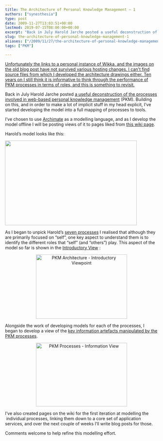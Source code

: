 ```yaml
---
title: The Architecture of Personal Knowledge Management – 1
authors: ["synesthesia"]
type: post
date: 2009-11-27T13:03:51+00:00
lastmod: 2019-07-15T08:00:00+00:00
excerpt: "Back in July Harold Jarche posted a useful deconstruction of the processes involved in web-based personal knowledge management (PKM). Building on this, and in order to make a lot of implicit stuff in my head explicit, I've started developing the model into a full mapping of processes to tools."
slug: the-architecture-of-personal-knowledge-management-1 
aliases: ["/2009/11/27/the-architecture-of-personal-knowledge-management-1"]
tags: ["PKM"]

---
```

<ins datetime="2019-07-15">
Unfortunately the links to a personal instance of Wikka, and the images on the old blog post have not survived various hosting changes. I can't find  source files from which I developed the architecture drawings either. Ten years on I still think it is informative to think through the performance of PKM processes in terms of roles, and this is something to revisit.
</ins> 

Back in July Harold Jarche posted  [a useful deconstruction of the processes involved in web-based personal knowledge management][1] (PKM). Building on this, and in order to make a lot of implicit stuff in my head explicit, I&#8217;ve started developing the model into a full mapping of processes to tools.

I&#8217;ve chosen to use [Archimate][2] as a modelling language, and as I develop the model offline I will be posting views of it to pages liked from [this wiki page][3].

Harold&#8217;s model looks like this:

[<img class="aligncenter" title="PKM Processes - by Harold Jarche" src="https://jarche.com/wp-content/uploads/2008/06/pkm-flow.jpg" alt="" width="434" height="278" />][1]

As I began to unpick Harold&#8217;s [seven processes][1] I realised that although they are primarily focused on &#8220;self&#8221;, one key aspect to understand them is to identify the different roles that &#8220;self&#8221; (and &#8220;others&#8221;) play. This aspect of the model so far is shown in the [Introductory View][4] :

<p style="text-align: center;">
  <a href="https://www.synesthesia.co.uk/wikka/PKMHighLevelProcessView"><img class="aligncenter size-medium wp-image-1508" title="PKM Architecture - Introductory Viewpoint (click for detail)" src="https://www.synesthesia.co.uk/blog/wp/uploads/2009/11/Introductory-Viewpoint-300x211.png" alt="PKM Architecture - Introductory Viewpoint" width="300" height="211" /></a>
</p>

Alongside the work of developing models for each of the processes, I began to develop a view of the [key information artefacts manipulated by the PKM processes][5].

<p style="text-align: center;">
  <a href="https://www.synesthesia.co.uk/wikka/PKMInformationView/"><img class="aligncenter size-medium wp-image-1534" title="PKM Processes - Information View" src="https://www.synesthesia.co.uk/blog/wp/uploads/2009/11/Information-View1-300x209.png" alt="PKM Processes - Information View" width="300" height="209" /></a>
</p>

I&#8217;ve also created pages on the wiki for the first iteration at modelling the  individual processes, linking them down to a core set of application services, and over the next couple of weeks I&#8217;ll write blog posts for those.

Comments welcome to help refine this modelling effort.

 [1]: https://www.jarche.com/2009/07/creating-your-pkm-processes/
 [2]: https://www.archimate.org/
 [3]: https://www.synesthesia.co.uk/wikka/PKMArchitecture
 [4]: https://www.synesthesia.co.uk/wikka/PKMHighLevelProcessView
 [5]: https://www.synesthesia.co.uk/wikka/PKMInformationView
